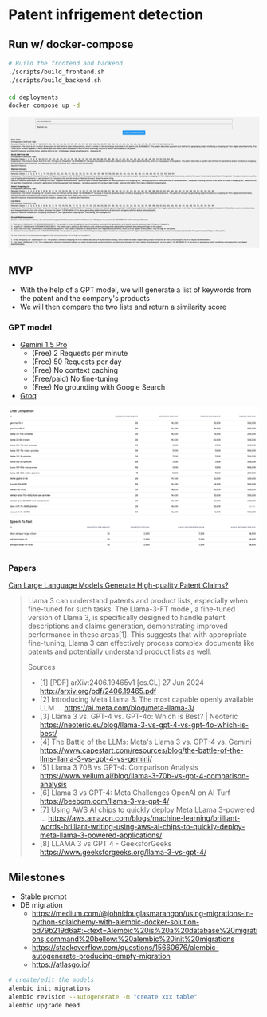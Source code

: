 # Patent infrigement detection

## Run w/ docker-compose

```bash
# Build the frontend and backend
./scripts/build_frontend.sh
./scripts/build_backend.sh

cd deployments
docker compose up -d
```

![exec](documents/exec_screenshot.png)

## MVP

- With the help of a GPT model, we will generate a list of keywords from the patent and the company's products
- We will then compare the two lists and return a similarity score

### GPT model

- [Gemini 1.5 Pro](https://ai.google.dev/pricing#1_5pro)
    - (Free) 2 Requests per minute
    - (Free) 50 Requests per day
    - (Free) No context caching
    - (Free/paid) No fine-tuning
    - (Free) No grounding with Google Search
- [Groq](https://groq.com/pricing/)

![alt text](documents/groq_avail.png)

### Papers

[Can Large Language Models Generate High-quality Patent Claims?](https://arxiv.org/pdf/2406.19465)

> Llama 3 can understand patents and product lists, especially when fine-tuned for such tasks. The Llama-3-FT model, a fine-tuned version of Llama 3, is specifically designed to handle patent descriptions and claims generation, demonstrating improved performance in these areas[1]. This suggests that with appropriate fine-tuning, Llama 3 can effectively process complex documents like patents and potentially understand product lists as well.
> 
> Sources
> - [1] [PDF] arXiv:2406.19465v1 [cs.CL] 27 Jun 2024 http://arxiv.org/pdf/2406.19465.pdf
> - [2] Introducing Meta Llama 3: The most capable openly available LLM ... https://ai.meta.com/blog/meta-llama-3/
> - [3] Llama 3 vs. GPT-4 vs. GPT-4o: Which is Best? | Neoteric https://neoteric.eu/blog/llama-3-vs-gpt-4-vs-gpt-4o-which-is-best/
> - [4] The Battle of the LLMs: Meta's Llama 3 vs. GPT-4 vs. Gemini https://www.capestart.com/resources/blog/the-battle-of-the-llms-llama-3-vs-gpt-4-vs-gemini/
> - [5] Llama 3 70B vs GPT-4: Comparison Analysis https://www.vellum.ai/blog/llama-3-70b-vs-gpt-4-comparison-analysis
> - [6] Llama 3 vs GPT-4: Meta Challenges OpenAI on AI Turf https://beebom.com/llama-3-vs-gpt-4/
> - [7] Using AWS AI chips to quickly deploy Meta LLama 3-powered ... https://aws.amazon.com/blogs/machine-learning/brilliant-words-brilliant-writing-using-aws-ai-chips-to-quickly-deploy-meta-llama-3-powered-applications/
> - [8] LLAMA 3 vs GPT 4 - GeeksforGeeks https://www.geeksforgeeks.org/llama-3-vs-gpt-4/

## Milestones

- Stable prompt
- DB migration
    - https://medium.com/@johnidouglasmarangon/using-migrations-in-python-sqlalchemy-with-alembic-docker-solution-bd79b219d6a#:~:text=Alembic%20is%20a%20database%20migrations,command%20bellow:%20alembic%20init%20migrations
    - https://stackoverflow.com/questions/15660676/alembic-autogenerate-producing-empty-migration
    - https://atlasgo.io/

```bash
# create/edit the models
alembic init migrations
alembic revision --autogenerate -m "create xxx table"
alembic upgrade head
```
